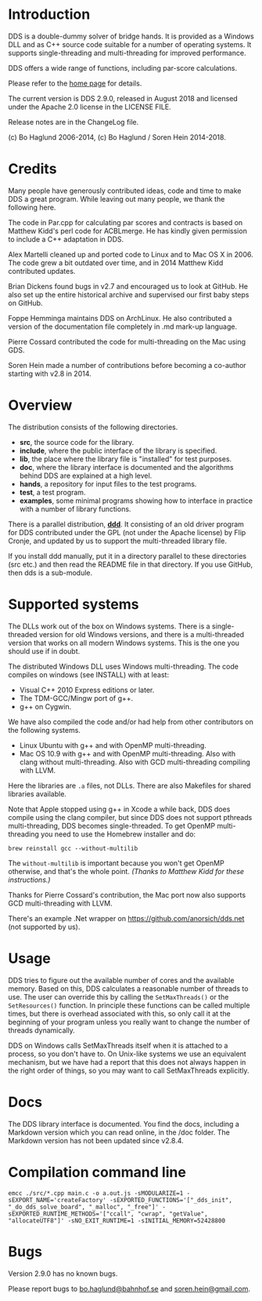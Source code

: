 Introduction
============
DDS is a double-dummy solver of bridge hands.  It is provided as a Windows DLL and as C++ source code suitable for a number of operating systems.  It supports single-threading and multi-threading  for improved performance.

DDS offers a wide range of functions, including par-score calculations.

Please refer to the [home page](http://privat.bahnhof.se/wb758135) for details.

The current version is DDS 2.9.0, released in August 2018 and licensed under the Apache 2.0 license in the LICENSE FILE.

Release notes are in the ChangeLog file.

(c) Bo Haglund 2006-2014, (c) Bo Haglund / Soren Hein 2014-2018.


Credits
=======
Many people have generously contributed ideas, code and time to make DDS a great program.  While leaving out many people, we thank the following here.

The code in Par.cpp for calculating par scores and contracts is based on Matthew Kidd's perl code for ACBLmerge.  He has kindly given permission to include a C++ adaptation in DDS.

Alex Martelli cleaned up and ported code to Linux and to Mac OS X in 2006.  The code grew a bit outdated over time, and in 2014 Matthew Kidd contributed updates.

Brian Dickens found bugs in v2.7 and encouraged us to look at GitHub.  He also set up the entire historical archive and supervised our first baby steps on GitHub.

Foppe Hemminga maintains DDS on ArchLinux.  He also contributed a version of the documentation file completely in .md mark-up language.

Pierre Cossard contributed the code for multi-threading on the Mac using GDS.

Soren Hein made a number of contributions before becoming a co-author starting with v2.8 in 2014.


Overview
========

The distribution consists of the following directories.

* **src**, the source code for the library.
* **include**, where the public interface of the library is specified.
* **lib**, the place where the library file is "installed" for test purposes.
* **doc**, where the library interface is documented and the algorithms behind DDS are explained at a high level.
* **hands**, a repository for input files to the test programs.
* **test**, a test program.
* **examples**, some minimal programs showing how to interface in practice with a number of library functions.

There is a parallel distribution, [**ddd**](https://github.com/dds-bridge/ddd).  It consisting of an old driver program for DDS contributed under the GPL (not under the Apache license) by Flip Cronje, and updated by us to support the multi-threaded library file.

If you install ddd manually, put it in a directory parallel to these directories (src etc.) and then read the README file in that directory.  If you use GitHub, then dds is a sub-module.


Supported systems
=================
The DLLs work out of the box on Windows systems.  There is a single-threaded version for old Windows versions, and there is a multi-threaded version that works on all modern Windows systems.  This is the one you should use if in doubt.  

The distributed Windows DLL uses Windows multi-threading.  The code compiles on windows (see INSTALL) with at least:

* Visual C++ 2010 Express editions or later.
* The TDM-GCC/Mingw port of g++.
* g++ on Cygwin.

We have also compiled the code and/or had help from other contributors on the following systems.

* Linux Ubuntu with g++ and with OpenMP multi-threading.
* Mac OS 10.9 with g++ and with OpenMP multi-threading.  Also with clang without multi-threading.  Also with GCD multi-threading compiling with LLVM.

Here the libraries are `.a` files, not DLLs.  There are also Makefiles for shared libraries available.

Note that Apple stopped using g++ in Xcode a while back, DDS does compile using the clang compiler, but since DDS does not support pthreads multi-threading, DDS becomes single-threaded.  To get OpenMP multi-threading you need to use the Homebrew installer and do:

    brew reinstall gcc --without-multilib

The `without-multilib` is important because you won't get OpenMP otherwise, and that's the whole point.  *(Thanks to Matthew Kidd for these instructions.)*

Thanks for Pierre Cossard's contribution, the Mac port now also supports GCD multi-threading with LLVM.

There's an example .Net wrapper on https://github.com/anorsich/dds.net (not supported by us).

Usage
=====

DDS tries to figure out the available number of cores and the available memory.  Based on this, DDS calculates a reasonable number of threads to use.  The user can override this by calling the `SetMaxThreads()` or the `SetResources()` function.  In principle these functions can be called multiple times, but there is overhead associated with this, so only call it at the beginning of your program unless you really want to change the number of threads dynamically.

DDS on Windows calls SetMaxThreads itself when it is attached to a process, so you don't have to.  On Unix-like systems we use an equivalent mechanism, but we have had a report that this does not always happen in the right order of things, so you may want to call SetMaxThreads explicitly.

Docs
====
The DDS library interface is documented. You find the docs, including a Markdown version which you can read online, in the /doc folder.  The Markdown version has not been updated since v2.8.4.

Compilation command line
====

```
emcc ./src/*.cpp main.c -o a.out.js -sMODULARIZE=1 -sEXPORT_NAME='createFactory' -sEXPORTED_FUNCTIONS='["_dds_init", "_do_dds_solve_board", "_malloc", "_free"]' -sEXPORTED_RUNTIME_METHODS='["ccall", "cwrap", "getValue", "allocateUTF8"]' -sNO_EXIT_RUNTIME=1 -sINITIAL_MEMORY=52428800
```

Bugs
====
Version 2.9.0 has no known bugs.

Please report bugs to bo.haglund@bahnhof.se and soren.hein@gmail.com.

